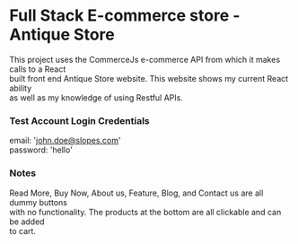 # Full Stack E-commerce store - Antique Store

This project uses the CommerceJs e-commerce API from which it makes calls to a React  
built front end Antique Store website. This website shows my current React ability  
as well as my knowledge of using Restful APIs.

### Test Account Login Credentials

email: 'john.doe@slopes.com'  
password: 'hello'

### Notes

Read More, Buy Now, About us, Feature, Blog, and Contact us are all dummy buttons  
with no functionality. The products at the bottom are all clickable and can be added  
to cart.



